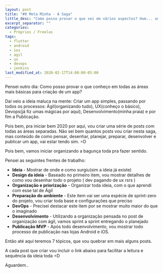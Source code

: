 ```yaml
---
layout: post
title: "#0 Meta Minha - A Saga"
little_desc: "Como posso provar o que sei em vários aspectos? Hum... um app do zero."
excerpt_separator: ""
categories:
  - Próprios / Freelas
tags:
  - flutter
  - android
  - ios
  - agil
  - ux
  - devops
  - jenkins
last_modified_at: 2020-02-17T14:00:00-05:00
---
```


Pensei outro dia: Como posso provar o que conheço em todas as áreas mais básicas para criação de um app?

Daí veio a ideia maluca na mente: Criar um app simples, passando por todos os processos: Ágil(organizando tudo), UX(conheço o básico), Devops(já fiz umas mágicas por aqui), Desenvolvimento(minha praia) e por fim a Publicação.

Pois bem, pra iniciar bem 2020 por aqui, vou criar uma série de posts com todas as áreas separadas. Não sei bem quantos posts vou criar nesta saga, mas conteúdo de como pensar, desenhar, planejar, preparar, desenvolver e publicar um app, vai estar tendo sim. =D

Pois bem, vamos iniciar organizando a bagunça toda pra fazer sentido.

Pensei as seguintes frentes de trabalho:
* **Ideia** - Mostrar de onde e como surgiu(sim a ideia já existe)
* **Design da ideia** - Baseado no primeiro item, vou mostrar detalhes de como vou desenhar todo o projeto ( dev pagando de ux rsrs )
* **Organização e priorização** - Organizar toda ideia, com o que aprendi com esse tal de Ágil
* **Preparação do ambiente** - Este item vai ser uma espécie de sprint-zero do projeto, vou criar toda base e configurações que preciso
* **DevOps** - Precisei destacar este item por se mostrar muito maior do que o imaginado
* **Desenvolvimento** - Utilizando a organização pensada no post de organização com ágil, vamos sprint a sprint entregando o planejado
* **Publicação MVP** - Após todo desenvolvimento, vou mostrar todo processo de publicação nas lojas Android e iOS.


Então até aqui teremos 7 tópicos, que vou quebrar em mais alguns posts. 

A cada post que criar vou incluir o link abaixo para facilitar a leitura e sequência da ideia toda =D

<!-- **Ideia**

<a href="#" target="_blank">#1 - Ideia </a>


**Design da ideia**

<a href="#" target="_blank">#2 - Design - Do rabisco ao Adobe XD</a> -->



Aguardem..
<img src="https://media.giphy.com/media/l0HlKrB02QY0f1mbm/giphy-downsized.gif" alt="">

